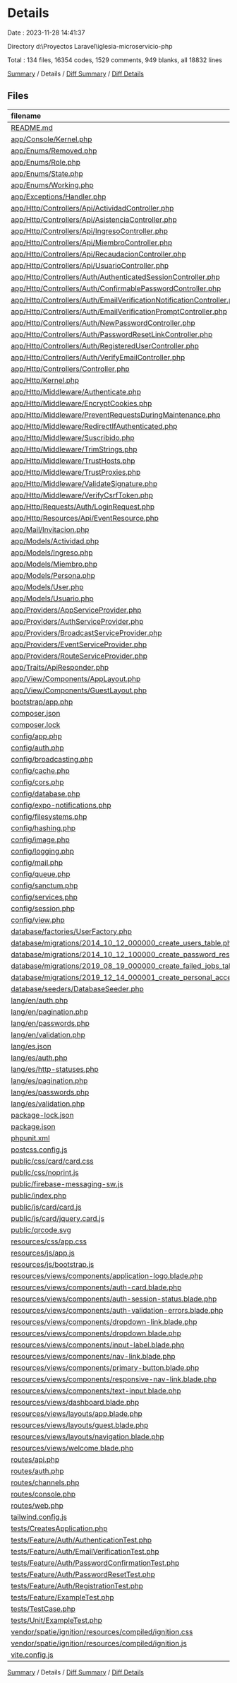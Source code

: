 # Details

Date : 2023-11-28 14:41:37

Directory d:\\Proyectos Laravel\\iglesia-microservicio-php

Total : 134 files,  16354 codes, 1529 comments, 949 blanks, all 18832 lines

[Summary](results.md) / Details / [Diff Summary](diff.md) / [Diff Details](diff-details.md)

## Files
| filename | language | code | comment | blank | total |
| :--- | :--- | ---: | ---: | ---: | ---: |
| [README.md](/README.md) | Markdown | 44 | 0 | 21 | 65 |
| [app/Console/Kernel.php](/app/Console/Kernel.php) | PHP | 15 | 12 | 6 | 33 |
| [app/Enums/Removed.php](/app/Enums/Removed.php) | PHP | 8 | 5 | 4 | 17 |
| [app/Enums/Role.php](/app/Enums/Role.php) | PHP | 8 | 5 | 4 | 17 |
| [app/Enums/State.php](/app/Enums/State.php) | PHP | 9 | 5 | 4 | 18 |
| [app/Enums/Working.php](/app/Enums/Working.php) | PHP | 8 | 5 | 4 | 17 |
| [app/Exceptions/Handler.php](/app/Exceptions/Handler.php) | PHP | 33 | 29 | 8 | 70 |
| [app/Http/Controllers/Api/ActividadController.php](/app/Http/Controllers/Api/ActividadController.php) | PHP | 68 | 15 | 15 | 98 |
| [app/Http/Controllers/Api/AsistenciaController.php](/app/Http/Controllers/Api/AsistenciaController.php) | PHP | 72 | 2 | 19 | 93 |
| [app/Http/Controllers/Api/IngresoController.php](/app/Http/Controllers/Api/IngresoController.php) | PHP | 60 | 15 | 13 | 88 |
| [app/Http/Controllers/Api/MiembroController.php](/app/Http/Controllers/Api/MiembroController.php) | PHP | 102 | 0 | 10 | 112 |
| [app/Http/Controllers/Api/RecaudacionController.php](/app/Http/Controllers/Api/RecaudacionController.php) | PHP | 75 | 2 | 22 | 99 |
| [app/Http/Controllers/Api/UsuarioController.php](/app/Http/Controllers/Api/UsuarioController.php) | PHP | 101 | 0 | 12 | 113 |
| [app/Http/Controllers/Auth/AuthenticatedSessionController.php](/app/Http/Controllers/Auth/AuthenticatedSessionController.php) | PHP | 27 | 17 | 11 | 55 |
| [app/Http/Controllers/Auth/ConfirmablePasswordController.php](/app/Http/Controllers/Auth/ConfirmablePasswordController.php) | PHP | 27 | 11 | 7 | 45 |
| [app/Http/Controllers/Auth/EmailVerificationNotificationController.php](/app/Http/Controllers/Auth/EmailVerificationNotificationController.php) | PHP | 16 | 6 | 6 | 28 |
| [app/Http/Controllers/Auth/EmailVerificationPromptController.php](/app/Http/Controllers/Auth/EmailVerificationPromptController.php) | PHP | 14 | 6 | 4 | 24 |
| [app/Http/Controllers/Auth/NewPasswordController.php](/app/Http/Controllers/Auth/NewPasswordController.php) | PHP | 38 | 20 | 8 | 66 |
| [app/Http/Controllers/Auth/PasswordResetLinkController.php](/app/Http/Controllers/Auth/PasswordResetLinkController.php) | PHP | 25 | 16 | 7 | 48 |
| [app/Http/Controllers/Auth/RegisteredUserController.php](/app/Http/Controllers/Auth/RegisteredUserController.php) | PHP | 39 | 13 | 8 | 60 |
| [app/Http/Controllers/Auth/VerifyEmailController.php](/app/Http/Controllers/Auth/VerifyEmailController.php) | PHP | 19 | 6 | 6 | 31 |
| [app/Http/Controllers/Controller.php](/app/Http/Controllers/Controller.php) | PHP | 10 | 0 | 4 | 14 |
| [app/Http/Kernel.php](/app/Http/Kernel.php) | PHP | 41 | 21 | 7 | 69 |
| [app/Http/Middleware/Authenticate.php](/app/Http/Middleware/Authenticate.php) | PHP | 12 | 6 | 4 | 22 |
| [app/Http/Middleware/EncryptCookies.php](/app/Http/Middleware/EncryptCookies.php) | PHP | 8 | 6 | 4 | 18 |
| [app/Http/Middleware/PreventRequestsDuringMaintenance.php](/app/Http/Middleware/PreventRequestsDuringMaintenance.php) | PHP | 8 | 6 | 4 | 18 |
| [app/Http/Middleware/RedirectIfAuthenticated.php](/app/Http/Middleware/RedirectIfAuthenticated.php) | PHP | 19 | 8 | 6 | 33 |
| [app/Http/Middleware/Suscribido.php](/app/Http/Middleware/Suscribido.php) | PHP | 11 | 7 | 4 | 22 |
| [app/Http/Middleware/TrimStrings.php](/app/Http/Middleware/TrimStrings.php) | PHP | 11 | 5 | 4 | 20 |
| [app/Http/Middleware/TrustHosts.php](/app/Http/Middleware/TrustHosts.php) | PHP | 12 | 5 | 4 | 21 |
| [app/Http/Middleware/TrustProxies.php](/app/Http/Middleware/TrustProxies.php) | PHP | 14 | 10 | 5 | 29 |
| [app/Http/Middleware/ValidateSignature.php](/app/Http/Middleware/ValidateSignature.php) | PHP | 8 | 11 | 4 | 23 |
| [app/Http/Middleware/VerifyCsrfToken.php](/app/Http/Middleware/VerifyCsrfToken.php) | PHP | 8 | 6 | 4 | 18 |
| [app/Http/Requests/Auth/LoginRequest.php](/app/Http/Requests/Auth/LoginRequest.php) | PHP | 51 | 29 | 14 | 94 |
| [app/Http/Resources/Api/EventResource.php](/app/Http/Resources/Api/EventResource.php) | PHP | 10 | 6 | 4 | 20 |
| [app/Mail/Invitacion.php](/app/Mail/Invitacion.php) | PHP | 31 | 21 | 8 | 60 |
| [app/Models/Actividad.php](/app/Models/Actividad.php) | PHP | 23 | 0 | 6 | 29 |
| [app/Models/Ingreso.php](/app/Models/Ingreso.php) | PHP | 14 | 0 | 5 | 19 |
| [app/Models/Miembro.php](/app/Models/Miembro.php) | PHP | 9 | 0 | 4 | 13 |
| [app/Models/Persona.php](/app/Models/Persona.php) | PHP | 18 | 5 | 6 | 29 |
| [app/Models/User.php](/app/Models/User.php) | PHP | 42 | 34 | 10 | 86 |
| [app/Models/Usuario.php](/app/Models/Usuario.php) | PHP | 10 | 0 | 4 | 14 |
| [app/Providers/AppServiceProvider.php](/app/Providers/AppServiceProvider.php) | PHP | 14 | 11 | 5 | 30 |
| [app/Providers/AuthServiceProvider.php](/app/Providers/AuthServiceProvider.php) | PHP | 12 | 13 | 6 | 31 |
| [app/Providers/BroadcastServiceProvider.php](/app/Providers/BroadcastServiceProvider.php) | PHP | 12 | 5 | 5 | 22 |
| [app/Providers/EventServiceProvider.php](/app/Providers/EventServiceProvider.php) | PHP | 21 | 16 | 6 | 43 |
| [app/Providers/RouteServiceProvider.php](/app/Providers/RouteServiceProvider.php) | PHP | 28 | 17 | 8 | 53 |
| [app/Traits/ApiResponder.php](/app/Traits/ApiResponder.php) | PHP | 19 | 16 | 4 | 39 |
| [app/View/Components/AppLayout.php](/app/View/Components/AppLayout.php) | PHP | 10 | 5 | 4 | 19 |
| [app/View/Components/GuestLayout.php](/app/View/Components/GuestLayout.php) | PHP | 10 | 5 | 4 | 19 |
| [bootstrap/app.php](/bootstrap/app.php) | PHP | 17 | 30 | 9 | 56 |
| [composer.json](/composer.json) | JSON | 75 | 0 | 1 | 76 |
| [composer.lock](/composer.lock) | JSON | 9,914 | 0 | 1 | 9,915 |
| [config/app.php](/config/app.php) | PHP | 50 | 133 | 33 | 216 |
| [config/auth.php](/config/auth.php) | PHP | 28 | 70 | 14 | 112 |
| [config/broadcasting.php](/config/broadcasting.php) | PHP | 35 | 23 | 13 | 71 |
| [config/cache.php](/config/cache.php) | PHP | 58 | 34 | 19 | 111 |
| [config/cors.php](/config/cors.php) | PHP | 3 | 29 | 3 | 35 |
| [config/database.php](/config/database.php) | PHP | 83 | 47 | 22 | 152 |
| [config/expo-notifications.php](/config/expo-notifications.php) | PHP | 22 | 3 | 5 | 30 |
| [config/filesystems.php](/config/filesystems.php) | PHP | 32 | 32 | 13 | 77 |
| [config/hashing.php](/config/hashing.php) | PHP | 12 | 32 | 9 | 53 |
| [config/image.php](/config/image.php) | PHP | 4 | 12 | 5 | 21 |
| [config/logging.php](/config/logging.php) | PHP | 70 | 34 | 19 | 123 |
| [config/mail.php](/config/mail.php) | PHP | 53 | 47 | 19 | 119 |
| [config/queue.php](/config/queue.php) | PHP | 47 | 32 | 15 | 94 |
| [config/sanctum.php](/config/sanctum.php) | PHP | 15 | 41 | 12 | 68 |
| [config/services.php](/config/services.php) | PHP | 25 | 11 | 6 | 42 |
| [config/session.php](/config/session.php) | PHP | 22 | 147 | 33 | 202 |
| [config/view.php](/config/view.php) | PHP | 10 | 20 | 7 | 37 |
| [database/factories/UserFactory.php](/database/factories/UserFactory.php) | PHP | 23 | 13 | 5 | 41 |
| [database/migrations/2014_10_12_000000_create_users_table.php](/database/migrations/2014_10_12_000000_create_users_table.php) | PHP | 34 | 10 | 4 | 48 |
| [database/migrations/2014_10_12_100000_create_password_resets_table.php](/database/migrations/2014_10_12_100000_create_password_resets_table.php) | PHP | 19 | 10 | 4 | 33 |
| [database/migrations/2019_08_19_000000_create_failed_jobs_table.php](/database/migrations/2019_08_19_000000_create_failed_jobs_table.php) | PHP | 23 | 10 | 4 | 37 |
| [database/migrations/2019_12_14_000001_create_personal_access_tokens_table.php](/database/migrations/2019_12_14_000001_create_personal_access_tokens_table.php) | PHP | 24 | 10 | 4 | 38 |
| [database/seeders/DatabaseSeeder.php](/database/seeders/DatabaseSeeder.php) | PHP | 109 | 11 | 19 | 139 |
| [lang/en/auth.php](/lang/en/auth.php) | PHP | 6 | 10 | 5 | 21 |
| [lang/en/pagination.php](/lang/en/pagination.php) | PHP | 5 | 10 | 5 | 20 |
| [lang/en/passwords.php](/lang/en/passwords.php) | PHP | 8 | 10 | 5 | 23 |
| [lang/en/validation.php](/lang/en/validation.php) | PHP | 135 | 30 | 9 | 174 |
| [lang/es.json](/lang/es.json) | JSON | 71 | 0 | 0 | 71 |
| [lang/es/auth.php](/lang/es/auth.php) | PHP | 7 | 0 | 3 | 10 |
| [lang/es/http-statuses.php](/lang/es/http-statuses.php) | PHP | 82 | 0 | 3 | 85 |
| [lang/es/pagination.php](/lang/es/pagination.php) | PHP | 6 | 0 | 3 | 9 |
| [lang/es/passwords.php](/lang/es/passwords.php) | PHP | 9 | 0 | 3 | 12 |
| [lang/es/validation.php](/lang/es/validation.php) | PHP | 214 | 0 | 3 | 217 |
| [package-lock.json](/package-lock.json) | JSON | 2,557 | 0 | 1 | 2,558 |
| [package.json](/package.json) | JSON | 22 | 0 | 1 | 23 |
| [phpunit.xml](/phpunit.xml) | XML | 29 | 2 | 1 | 32 |
| [postcss.config.js](/postcss.config.js) | JavaScript | 6 | 0 | 1 | 7 |
| [public/css/card/card.css](/public/css/card/card.css) | CSS | 169 | 8 | 7 | 184 |
| [public/css/noprint.js](/public/css/noprint.js) | JavaScript | 72 | 4 | 11 | 87 |
| [public/firebase-messaging-sw.js](/public/firebase-messaging-sw.js) | JavaScript | 24 | 8 | 1 | 33 |
| [public/index.php](/public/index.php) | PHP | 14 | 30 | 12 | 56 |
| [public/js/card/card.js](/public/js/card/card.js) | JavaScript | 3 | 14 | 0 | 17 |
| [public/js/card/jquery.card.js](/public/js/card/jquery.card.js) | JavaScript | 3 | 14 | 0 | 17 |
| [public/qrcode.svg](/public/qrcode.svg) | XML | 2 | 0 | 1 | 3 |
| [resources/css/app.css](/resources/css/app.css) | CSS | 3 | 0 | 1 | 4 |
| [resources/js/app.js](/resources/js/app.js) | JavaScript | 4 | 0 | 4 | 8 |
| [resources/js/bootstrap.js](/resources/js/bootstrap.js) | JavaScript | 5 | 22 | 8 | 35 |
| [resources/views/components/application-logo.blade.php](/resources/views/components/application-logo.blade.php) | PHP | 4 | 0 | 2 | 6 |
| [resources/views/components/auth-card.blade.php](/resources/views/components/auth-card.blade.php) | PHP | 8 | 0 | 2 | 10 |
| [resources/views/components/auth-session-status.blade.php](/resources/views/components/auth-session-status.blade.php) | PHP | 6 | 0 | 2 | 8 |
| [resources/views/components/auth-validation-errors.blade.php](/resources/views/components/auth-validation-errors.blade.php) | PHP | 13 | 0 | 3 | 16 |
| [resources/views/components/dropdown-link.blade.php](/resources/views/components/dropdown-link.blade.php) | PHP | 1 | 0 | 1 | 2 |
| [resources/views/components/dropdown.blade.php](/resources/views/components/dropdown.blade.php) | PHP | 39 | 0 | 5 | 44 |
| [resources/views/components/input-label.blade.php](/resources/views/components/input-label.blade.php) | PHP | 4 | 0 | 2 | 6 |
| [resources/views/components/nav-link.blade.php](/resources/views/components/nav-link.blade.php) | PHP | 9 | 0 | 3 | 12 |
| [resources/views/components/primary-button.blade.php](/resources/views/components/primary-button.blade.php) | PHP | 3 | 0 | 1 | 4 |
| [resources/views/components/responsive-nav-link.blade.php](/resources/views/components/responsive-nav-link.blade.php) | PHP | 9 | 0 | 3 | 12 |
| [resources/views/components/text-input.blade.php](/resources/views/components/text-input.blade.php) | PHP | 2 | 0 | 2 | 4 |
| [resources/views/dashboard.blade.php](/resources/views/dashboard.blade.php) | PHP | 104 | 0 | 16 | 120 |
| [resources/views/layouts/app.blade.php](/resources/views/layouts/app.blade.php) | PHP | 43 | 0 | 8 | 51 |
| [resources/views/layouts/guest.blade.php](/resources/views/layouts/guest.blade.php) | PHP | 18 | 0 | 4 | 22 |
| [resources/views/layouts/navigation.blade.php](/resources/views/layouts/navigation.blade.php) | PHP | 115 | 0 | 12 | 127 |
| [resources/views/welcome.blade.php](/resources/views/welcome.blade.php) | PHP | 24 | 0 | 6 | 30 |
| [routes/api.php](/routes/api.php) | PHP | 52 | 12 | 8 | 72 |
| [routes/auth.php](/routes/auth.php) | PHP | 41 | 0 | 16 | 57 |
| [routes/channels.php](/routes/channels.php) | PHP | 5 | 10 | 4 | 19 |
| [routes/console.php](/routes/console.php) | PHP | 6 | 10 | 4 | 20 |
| [routes/web.php](/routes/web.php) | PHP | 14 | 10 | 6 | 30 |
| [tailwind.config.js](/tailwind.config.js) | JavaScript | 16 | 2 | 4 | 22 |
| [tests/CreatesApplication.php](/tests/CreatesApplication.php) | PHP | 12 | 5 | 6 | 23 |
| [tests/Feature/Auth/AuthenticationTest.php](/tests/Feature/Auth/AuthenticationTest.php) | PHP | 34 | 0 | 12 | 46 |
| [tests/Feature/Auth/EmailVerificationTest.php](/tests/Feature/Auth/EmailVerificationTest.php) | PHP | 50 | 0 | 16 | 66 |
| [tests/Feature/Auth/PasswordConfirmationTest.php](/tests/Feature/Auth/PasswordConfirmationTest.php) | PHP | 32 | 0 | 13 | 45 |
| [tests/Feature/Auth/PasswordResetTest.php](/tests/Feature/Auth/PasswordResetTest.php) | PHP | 50 | 0 | 22 | 72 |
| [tests/Feature/Auth/RegistrationTest.php](/tests/Feature/Auth/RegistrationTest.php) | PHP | 25 | 0 | 8 | 33 |
| [tests/Feature/ExampleTest.php](/tests/Feature/ExampleTest.php) | PHP | 11 | 6 | 5 | 22 |
| [tests/TestCase.php](/tests/TestCase.php) | PHP | 7 | 0 | 4 | 11 |
| [tests/Unit/ExampleTest.php](/tests/Unit/ExampleTest.php) | PHP | 10 | 5 | 4 | 19 |
| [vendor/spatie/ignition/resources/compiled/ignition.css](/vendor/spatie/ignition/resources/compiled/ignition.css) | CSS | 1 | 2 | 0 | 3 |
| [vendor/spatie/ignition/resources/compiled/ignition.js](/vendor/spatie/ignition/resources/compiled/ignition.js) | JavaScript | 6 | 0 | 1 | 7 |
| [vite.config.js](/vite.config.js) | JavaScript | 13 | 0 | 2 | 15 |

[Summary](results.md) / Details / [Diff Summary](diff.md) / [Diff Details](diff-details.md)